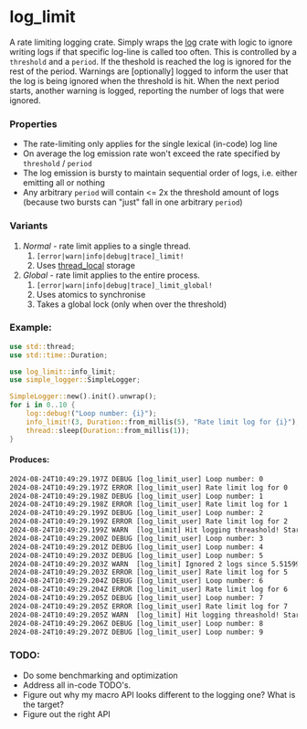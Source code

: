 # log_limit

A rate limiting logging crate. Simply wraps the [log] crate with logic to
ignore writing logs if that specific log-line is called too often. This is
controlled by a `threshold` and a `period`. If the theshold is reached the log
is ignored for the rest of the period. Warnings are \[optionally\] logged to
inform the user that the log is being ignored when the threshold is hit. When
the next period starts, another warning is logged, reporting the number of logs
that were ignored.

### Properties
* The rate-limiting only applies for the single lexical (in-code) log line
* On average the log emission rate won't exceed the rate specified by
  `threshold` / `period`
* The log emission is bursty to maintain sequential order of logs, i.e. either
  emitting all or nothing
* Any arbitrary `period` will contain <= 2x the threshold amount of logs
  (because two bursts can "just" fall in one arbitrary `period`)

### Variants
1. *Normal* - rate limit applies to a single thread.
    1. `[error|warn|info|debug|trace]_limit!`
    1. Uses [thread_local] storage
1. *Global* - rate limit applies to the entire process.
    1. `[error|warn|info|debug|trace]_limit_global!`
    1. Uses atomics to synchronise
    1. Takes a global lock (only when over the threshold)

### Example:
```rust
use std::thread;
use std::time::Duration;

use log_limit::info_limit;
use simple_logger::SimpleLogger;

SimpleLogger::new().init().unwrap();
for i in 0..10 {
    log::debug!("Loop number: {i}");
    info_limit!(3, Duration::from_millis(5), "Rate limit log for {i}");
    thread::sleep(Duration::from_millis(1));
}
```

#### Produces:
```txt
2024-08-24T10:49:29.197Z DEBUG [log_limit_user] Loop number: 0
2024-08-24T10:49:29.197Z ERROR [log_limit_user] Rate limit log for 0
2024-08-24T10:49:29.198Z DEBUG [log_limit_user] Loop number: 1
2024-08-24T10:49:29.198Z ERROR [log_limit_user] Rate limit log for 1
2024-08-24T10:49:29.199Z DEBUG [log_limit_user] Loop number: 2
2024-08-24T10:49:29.199Z ERROR [log_limit_user] Rate limit log for 2
2024-08-24T10:49:29.199Z WARN  [log_limit] Hit logging threashold! Starting to ignore the previous log for 2.218167ms
2024-08-24T10:49:29.200Z DEBUG [log_limit_user] Loop number: 3
2024-08-24T10:49:29.201Z DEBUG [log_limit_user] Loop number: 4
2024-08-24T10:49:29.203Z DEBUG [log_limit_user] Loop number: 5
2024-08-24T10:49:29.203Z WARN  [log_limit] Ignored 2 logs since 5.515993ms ago. Starting to log again...
2024-08-24T10:49:29.203Z ERROR [log_limit_user] Rate limit log for 5
2024-08-24T10:49:29.204Z DEBUG [log_limit_user] Loop number: 6
2024-08-24T10:49:29.204Z ERROR [log_limit_user] Rate limit log for 6
2024-08-24T10:49:29.205Z DEBUG [log_limit_user] Loop number: 7
2024-08-24T10:49:29.205Z ERROR [log_limit_user] Rate limit log for 7
2024-08-24T10:49:29.205Z WARN  [log_limit] Hit logging threashold! Starting to ignore the previous log for 2.181079ms
2024-08-24T10:49:29.206Z DEBUG [log_limit_user] Loop number: 8
2024-08-24T10:49:29.207Z DEBUG [log_limit_user] Loop number: 9
```

### TODO:
* Do some benchmarking and optimization
* Address all in-code TODO's.
* Figure out why my macro API looks different to the logging one? What is the target?
* Figure out the right API

[log]: https://docs.rs/log/latest/log/
[thread_local]: https://doc.rust-lang.org/std/macro.thread_local.htmlhttps://doc.rust-lang.org/std/macro.thread_local.html

